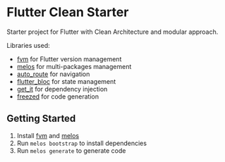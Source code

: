 # Flutter Clean Starter

Starter project for Flutter with Clean Architecture and modular approach.

Libraries used:

* [fvm](https://pub.dev/packages/fvm) for Flutter version management
* [melos](https://pub.dev/packages/melos) for multi-packages management
* [auto_route](https://pub.dev/packages/auto_route) for navigation
* [flutter_bloc](https://pub.dev/packages/flutter_bloc) for state management
* [get_it](https://pub.dev/packages/get_it) for dependency injection
* [freezed](https://pub.dev/packages/freezed) for code generation

## Getting Started

1. Install [fvm](https://pub.dev/packages/fvm) and [melos](https://pub.dev/packages/melos)
2. Run `melos bootstrap` to install dependencies
3. Run `melos generate` to generate code
